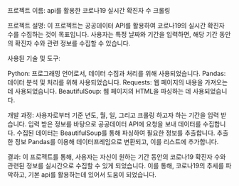 프로젝트 이름: api를 활용한 코로나19 실시간 확진자 수 크롤링

프로젝트 설명:
이 프로젝트는 공공데이터 API를 활용하여 코로나19의 실시간 확진자 수를 수집하는 것이 목표입니다. 사용자는 특정 날짜와 기간을 입력하면, 해당 기간 동안의 확진자 수와 관련 정보를 수집할 수 있습니다.


사용된 기술 및 도구:

Python: 프로그래밍 언어로서, 데이터 수집과 처리를 위해 사용되었습니다. 
Pandas: 데이터 분석 및 처리를 위해 사용되었습니다.
Requests: 웹 페이지의 내용을 가져오는 데 사용되었습니다.
BeautifulSoup: 웹 페이지의 HTML을 파싱하는 데 사용되었습니다.


개발 과정:
사용자로부터 기준 년도, 월, 일, 그리고 크롤링 하고자 하는 기간을 입력 받습니다.
입력 받은 정보를 바탕으로 공공데이터 API에 요청을 보내 데이터를 수집합니다.
수집된 데이터는 BeautifulSoup를 통해 파싱하여 필요한 정보를 추출합니다.
추출한 정보 Pandas를 이용해 데이터프레임으로 변환되고, 이를 리스트에 추가합니다.


결과:
이 프로젝트를 통해, 사용자는 자신이 원하는 기간 동안의 코로나19 확진자 수와 관련된 정보를 실시간으로 수집할 수 있게 되었습니다. 
이를 통해, 코로나19의 추세를 파악하고, 기본 api를 활용하는데 있어서 도움이 되었습니다.
